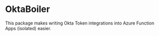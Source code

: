 # OktaBoiler
This package makes writing Okta Token integrations into Azure Function Apps (isolated) easier.